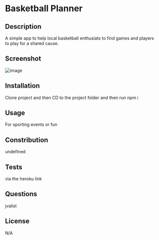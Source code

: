 # Basketball Planner

## Description
A simple app to help local basketball enthusiats to find games and players to play for a shared cause. 

## Screenshot
![image](https://user-images.githubusercontent.com/120420257/221329257-b2e14fd6-cd8d-44a3-ba96-927db3a893de.png)


## Installation
Clone project and then CD to the project folder and then run npm i 

## Usage
For sporting events or fun

## Constribution
undefined

## Tests
via the heroku link 

## Questions
jvalist

## License
N/A

